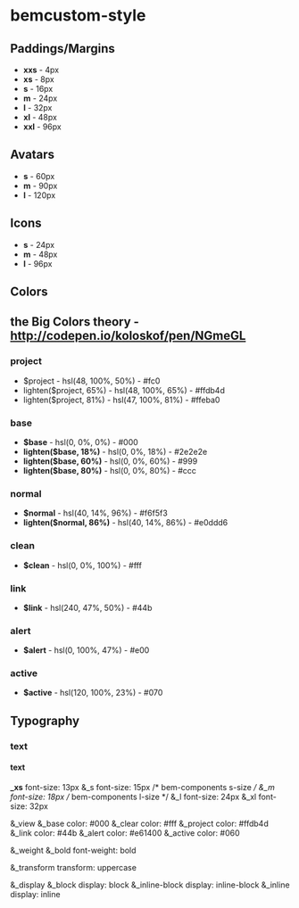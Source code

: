 # bemcustom-style

## Paddings/Margins
  * **xxs** - 4px
  * **xs** - 8px
  * **s** - 16px
  * **m** - 24px
  * **l** - 32px
  * **xl** - 48px
  * **xxl** - 96px

## Avatars
 * **s** - 60px
 * **m** - 90px
 * **l** - 120px
  
## Icons
 * **s** - 24px
 * **m** - 48px
 * **l** - 96px 

## Сolors
## the Big Colors theory - http://codepen.io/koloskof/pen/NGmeGL

### project
 * $project - hsl(48, 100%, 50%) - #fc0 
 * lighten($project, 65%) - hsl(48, 100%, 65%) - #ffdb4d
 * lighten($project, 81%) - hsl(47, 100%, 81%) - #ffeba0   

### base
 * **$base** - hsl(0, 0%, 0%) - #000
 * **lighten($base, 18%)** - hsl(0, 0%, 18%) - #2e2e2e 
 * **lighten($base, 60%)** - hsl(0, 0%, 60%) -  #999
 * **lighten($base, 80%)** - hsl(0, 0%, 80%) - #ccc
 
### normal
 * **$normal** - hsl(40, 14%, 96%) - #f6f5f3
 * **lighten($normal, 86%)** - hsl(40, 14%, 86%) - #e0ddd6   
 
### clean
 * **$clean** - hsl(0, 0%, 100%) - #fff
  
### link
 * **$link** - hsl(240, 47%, 50%) - #44b 
  
### alert
 * **$alert** - hsl(0, 100%, 47%) - #e00
  
### active
 * **$active** - hsl(120, 100%, 23%) - #070  


## Typography

### text
#### text
  **_xs**
    font-size: 13px
    &_s
      font-size: 15px /* bem-components s-size */
    &_m
      font-size: 18px /* bem-components l-size */
    &_l
      font-size: 24px
    &_xl
      font-size: 32px

  &_view
    &_base
      color: #000
    &_clear
      color: #fff
    &_project
      color: #ffdb4d
    &_link
      color: #44b
    &_alert
      color: #e61400
    &_active
      color: #060

  &_weight
    &_bold
      font-weight: bold

  &_transform
    transform: uppercase

  &_display
    &_block
      display: block
    &_inline-block
      display: inline-block
    &_inline
      display: inline
